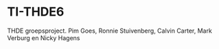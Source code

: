 # TI-THDE6
THDE groepsproject. Pim Goes, Ronnie Stuivenberg, Calvin Carter, Mark Verburg en Nicky Hagens
